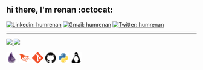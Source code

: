 
## hi there, I'm renan :octocat:

[![Linkedin: humrenan](https://img.shields.io/badge/-humrenan-blue?style=flat-square&logo=Linkedin&logoColor=white&link=https://www.linkedin.com/in/humrenan/)](https://www.linkedin.com/in/humrenan/)
[![Gmail: humrenan](https://img.shields.io/badge/-humrenan-red?style=flat-square&logo=Gmail&logoColor=white&link=mailto:humrenan@gmail.com/)](mailto:humrenan@gmail.com/)
[![Twitter: humrenan](https://img.shields.io/badge/-humrenan-blue?style=flat-square&logo=Twitter&logoColor=white&link=https://twitter.com/humrenan)](https://twitter.com/humrenan)


 ---
<a href="https://github.com/humrenan">
  <img height="180em" src="https://github-readme-stats.vercel.app/api?username=humrenan&show_icons=true&theme=dracula&include_all_commits=true&count_private=true"/>
</a>

<a href="https://github.com/humrenan">
  <img height="180em" src="https://github-readme-stats.vercel.app/api/top-langs/?username=humrenan&layout=compact&langs_count=16&theme=dracula"/>
</a>
   <div style="display: inline_block"><br>

   <img align="center" alt="elixir logo"  height="30" src="https://raw.githubusercontent.com/devicons/devicon/master/icons/elixir/elixir-original.svg">
   <img align="center" alt="phoenix logo"  height="30" src="https://raw.githubusercontent.com/devicons/devicon/master/icons/phoenix/phoenix-original.svg">
   <img align="center" alt="git logo" height="30"  src="https://raw.githubusercontent.com/devicons/devicon/master/icons/git/git-plain.svg">
   <img align="center" alt="github logo" height="30" src="https://raw.githubusercontent.com/devicons/devicon/master/icons/github/github-original.svg">
   <img align="center" alt="python logo" height="30"  src="https://raw.githubusercontent.com/devicons/devicon/master/icons/python/python-original.svg">
   <img align="center" alt="linux logo" height="30" src="https://raw.githubusercontent.com/devicons/devicon/master/icons/linux/linux-plain.svg">

   </div>
